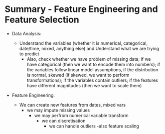 # Summary - Feature Engineering and Feature Selection
* Data Analysis: 
    - Understand the variables (whether it is numerical, categorical, date/time, mixed, anything else) and Understand what we are trying to predict
        -  Also, check whether we have problem of missing data; if we have categorical (then we want to encode them into numbers); if the variables follow linear model assumptions, if the distribution is normal, skewed (if skewed, we want to perform transformations); if the variables contain outliers; if the features have different magnitudes (then we want to scale them)
    
*  Feature Engineering: 
    - We can create new features from dates, mixed vars
        -   we may impute missing values
            - we may perfrom numerical variable transform  
                -  we can discretisation
                    - we can handle outliers
                        -also feature scaling